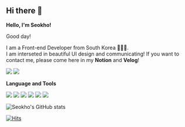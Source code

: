 ## Hi there 👋

**Hello, I'm Seokho!**

Good day!

I am a Front-end Developer from South Korea 🧑🏻‍💻.
<br> I am interseted in beautiful UI design and communicating! If you want to contact me, please come here in my **Notion** and **Velog**!

<a href="https://velog.io/@leesegho"><img src="https://img.shields.io/badge/velog-20C997?style=flat-square&logo=velog&logoColor=white"/></a> <a href="https://auspicious-move-42f.notion.site/Hello-I-m-Seokho-830e5bda6d3445dba22945df18473aaf"><img src="https://img.shields.io/badge/Notion-black?style=flat-square&logo=Notion&logoColor=white"/></a>

**Language and Tools** 

<img src="https://img.shields.io/badge/react-black?style=flat-square&logo=react&logoColor=61DAFB"/> <img src="https://img.shields.io/badge/-JAVASCRIPT-F7DF1E?style=flat-square&logo=JAVASCRIPT&logoColor=black"/> <img src="https://img.shields.io/badge/-styled_components-DB7093?style=flat-square&logo=styledcomponents&logoColor=white"/> <img src="https://img.shields.io/badge/-SASS-CC6699?style=flat-square&logo=styledcomponents&logoColor=white"/> <img src="https://img.shields.io/badge/HTML5-E34F26?style=flat-square&logo=HTML5&logoColor=white"/> <img src="https://img.shields.io/badge/CSS3-1572B6?style=flat-square&logo=CSS3&logoColor=white"/> 

![Seokho's GitHub stats](https://github-readme-stats.vercel.app/api?username=Seokho0120&show_icons=true&theme=radical)



[![Hits](https://hits.seeyoufarm.com/api/count/incr/badge.svg?url=https%3A%2F%2Fgithub.com%2FSeokho0120&count_bg=%232E57EC&title_bg=%23898989&icon=ghostery.svg&icon_color=%23E7E7E7&title=Profile+views&edge_flat=false)](https://hits.seeyoufarm.com)
